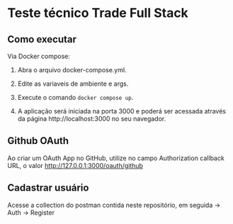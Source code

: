# Teste técnico Trade Full Stack

## Como executar

Via Docker compose:

1. Abra o arquivo docker-compose.yml.

2. Edite as variaveis de ambiente e args.

3. Execute o comando ```docker compose up```.

4. A aplicação será iniciada na porta 3000 e poderá ser acessada através da página http://localhost:3000 no seu navegador.

## Github OAuth

Ao criar um OAuth App no GitHub, utilize no campo Authorization callback URL, o valor http://127.0.0.1:3000/oauth/github

## Cadastrar usuário

Acesse a collection do postman contida neste repositório, em seguida -> Auth -> Register